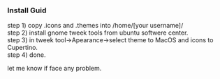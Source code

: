 ### Install Guid
step 1) copy .icons and .themes into /home/[your username]/ \
step 2) install gnome tweek tools from ubuntu softwere center. \
step 3) in tweek tool->Apearance->select theme to MacOS and icons to Cupertino. \
step 4) done.

let me know if face any problem.
